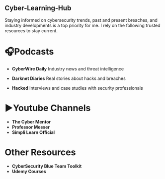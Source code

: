 ## Cyber-Learning-Hub
Staying informed on cybersecurity trends, past and present breaches, and industry developments is a top priority for me. I rely on the following trusted resources to stay current.

# 🎧Podcasts #  
- **CyberWire Daily**
  Industry news and threat intelligence

- **Darknet Diaries**
  Real stories about hacks and breaches

- **Hacked**
 Interviews and case studies with security professionals  
  

# ▶️Youtube Channels #
- **The Cyber Mentor** 
- **Professor Messer**
- **Simpli Learn Official**

# Other Resources #
- **CyberSecurity Blue Team Toolkit**
- **Udemy Courses** 
